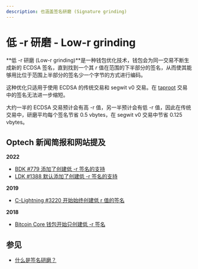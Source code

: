 ```yaml
---
description: 也涵盖签名研磨 (Signature grinding)
---
```


# 低 -r 研磨  - Low-r grinding

**低 -r 研磨 (Low-r grinding)**是一种钱包优化技术，钱包会为同一交易不断生成新的 ECDSA 签名，直到找到一个其 _r_ 值在范围的下半部分的签名，从而使其能够用比位于范围上半部分的签名少一个字节的方式进行编码。

这种优化只适用于使用 ECDSA 的传统交易和 segwit v0 交易。在 [taproot](https://bitcoinops.org/en/topics/taproot/) 交易中的签名无法进一步缩短。

大约一半的 ECDSA 交易预计会有高 -r 值，另一半预计会有低 -r 值，因此在传统交易中，研磨平均每个签名节省 0.5 vbytes，在 segwit v0 交易中节省 0.125 vbytes。

## Optech 新闻简报和网站提及

**2022**

* [BDK #779 添加了创建低 -r 签名的支持](https://bitcoinops.org/en/newsletters/2022/11/02/#bdk-779)
* [LDK #1388 默认添加了创建低 -r 签名的支持](https://bitcoinops.org/en/newsletters/2022/04/06/#ldk-1388)

**2019**

* [C-Lightning #3220 开始始终创建低 r 值的签名](https://bitcoinops.org/en/newsletters/2019/11/06/#c-lightning-3220)

**2018**

* [Bitcoin Core 钱包开始只创建低 -r 签名](https://bitcoinops.org/en/newsletters/2018/08/14/#bitcoin-core-wallet-to-begin-only-creating-low-r-signatures)

## 参见

* [什么是签名研磨？](https://bitcoin.stackexchange.com/questions/111660/what-is-signature-grinding)
